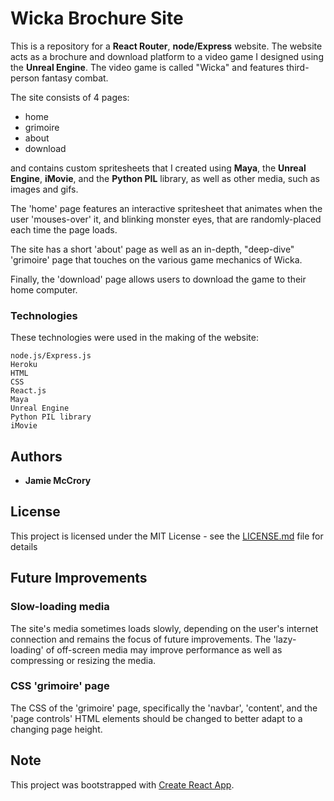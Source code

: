 # Wicka Brochure Site

This is a repository for a **React Router**, **node/Express** website. The website acts as a brochure and download platform to a video game I designed using the **Unreal Engine**. The video game is called "Wicka" and features third-person fantasy combat.

The site consists of 4 pages:
* home
* grimoire
* about
* download

and contains custom spritesheets that I created using **Maya**, the **Unreal Engine**, **iMovie**, and the **Python PIL** library, as well as other media, such as images and gifs.

The 'home' page features an interactive spritesheet that animates when the user 'mouses-over' it, and blinking monster eyes, that are randomly-placed each time the page loads.

The site has a short 'about' page as well as an in-depth, "deep-dive" 'grimoire' page that touches on the various game mechanics of Wicka.

Finally, the 'download' page allows users to download the game to their home computer.

### Technologies

These technologies were used in the making of the website:

```
node.js/Express.js
Heroku
HTML
CSS
React.js
Maya
Unreal Engine
Python PIL library
iMovie
```

## Authors

* **Jamie McCrory**

## License

This project is licensed under the MIT License - see the [LICENSE.md](LICENSE.md) file for details

## Future Improvements

### Slow-loading media
The site's media sometimes loads slowly, depending on the user's internet connection and remains the focus of future improvements. The 'lazy-loading' of off-screen media may improve performance as well as compressing or resizing the media.

### CSS 'grimoire' page
The CSS of the 'grimoire' page, specifically the 'navbar', 'content', and the 'page controls' HTML elements should be changed to better adapt to a changing page height.

## Note

This project was bootstrapped with [Create React App](https://github.com/facebook/create-react-app).
